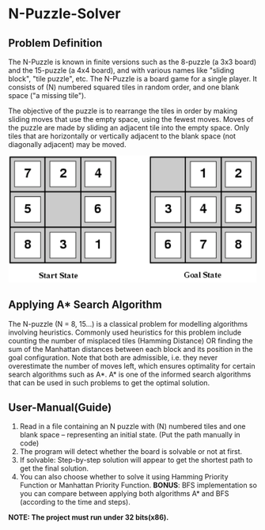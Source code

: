 # N-Puzzle-Solver
## Problem Definition
The N-Puzzle is known in finite versions such as the 8-puzzle (a 3x3 board) and the 15-puzzle (a 4x4 board), and with various names like "sliding block", "tile puzzle", etc. The N-Puzzle is a board game for a single player. It consists of (N) numbered squared tiles in random order, and one blank space ("a missing tile"). 

The objective of the puzzle is to rearrange the tiles in order by making sliding moves that use the empty space, using the fewest moves. Moves of the puzzle are made by sliding an adjacent tile into the empty space. Only tiles that are horizontally or vertically adjacent to the blank space (not diagonally adjacent) may be moved.

![Image of 3x3Board](https://github.com/amrhazem/N-Puzzle-Solver/blob/main/3x3%20Board%20Example.png)

## Applying A* Search Algorithm
The N-puzzle (N = 8, 15...) is a classical problem for modelling algorithms involving heuristics. Commonly used heuristics for this problem include counting the number of misplaced tiles (Hamming Distance) OR finding the sum of the Manhattan distances between each block and its position in the goal configuration. Note that both are admissible, i.e. they never overestimate the number of moves left, which ensures optimality for certain search algorithms such as A*. A* is one of the informed search algorithms that can be used in such problems to get the optimal solution.

## User-Manual(Guide)
1. Read in a file containing an N puzzle with (N) numbered tiles and one blank space – representing an initial state. (Put the path manually in code)
2. The program will detect whether the board is solvable or not at first.
3. If solvable: Step-by-step solution will appear to get the shortest path to get the final solution.
4. You can also choose whether to solve it using Hamming Priority Function or Manhattan Priority Function.
**BONUS**: BFS implementation so you can compare between applying both algorithms A* and BFS (according to the time and steps).

**NOTE: The project must run under 32 bits(x86).**
